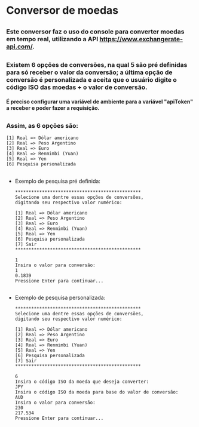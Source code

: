 # Conversor de moedas

##

### Este conversor faz o uso do console para converter moedas em tempo real, utilizando a API https://www.exchangerate-api.com/.

##

### Existem 6 opções de conversões, na qual 5 são pré definidas para só receber o valor da conversão; a última opção de conversão é personalizada e aceita que o usuário digite o código ISO das moedas + o valor de conversão.
#### **É preciso configurar uma variável de ambiente para a variável "apiToken" a receber e poder fazer a requisição.**

##

### Assim, as 6 opções são:

    [1] Real => Dólar americano
    [2] Real => Peso Argentino
    [3] Real => Euro
    [4] Real => Renmimbi (Yuan)
    [5] Real => Yen
    [6] Pesquisa personalizada

##

- Exemplo de pesquisa pré definida:

      ***********************************************
      Selecione uma dentre essas opções de conversões,
      digitando seu respectivo valor numérico:

      [1] Real => Dólar americano
      [2] Real => Peso Argentino
      [3] Real => Euro
      [4] Real => Renmimbi (Yuan)
      [5] Real => Yen
      [6] Pesquisa personalizada
      [7] Sair
      ***********************************************

      1
      Insira o valor para conversão:
      1
      0.1839
      Pressione Enter para continuar...

##

- Exemplo de pesquisa personalizada:


      ***********************************************
      Selecione uma dentre essas opções de conversões,
      digitando seu respectivo valor numérico:

      [1] Real => Dólar americano
      [2] Real => Peso Argentino
      [3] Real => Euro
      [4] Real => Renmimbi (Yuan)
      [5] Real => Yen
      [6] Pesquisa personalizada
      [7] Sair
      ***********************************************

      6
      Insira o código ISO da moeda que deseja converter:
      JPY
      Insira o código ISO da moeda para base do valor de conversão:
      AUD
      Insira o valor para conversão:
      230
      217.534
      Pressione Enter para continuar...
##
